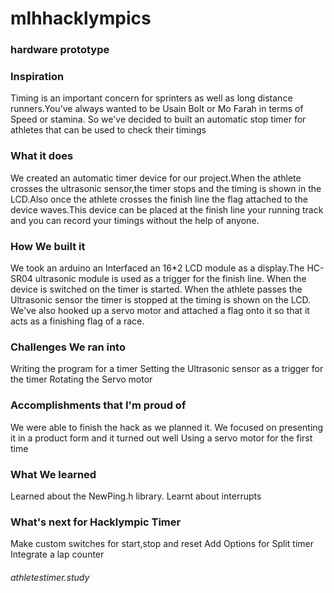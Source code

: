# mlhhacklympics
  ### hardware prototype
  
  ### Inspiration
Timing is an important concern for sprinters as well as long distance runners.You've always wanted to be Usain Bolt or Mo Farah in terms of Speed or stamina. So we've decided to built an automatic stop timer for athletes that can be used to check their timings

### What it does
We created an automatic timer device for our project.When the athlete crosses the ultrasonic sensor,the timer stops and the timing is shown in the LCD.Also once the athlete crosses the finish line the flag attached to the device waves.This device can be placed at the finish line your running track and you can record your timings without the help of anyone.

### How We built it
We took an arduino an Interfaced an 16*2 LCD module as a display.The HC-SR04 ultrasonic module is used as a trigger for the finish line. When the device is switched on the timer is started. When the athlete passes the Ultrasonic sensor the timer is stopped at the timing is shown on the LCD. We've also hooked up a servo motor and attached a flag onto it so that it acts as a finishing flag of a race.

### Challenges We ran into
Writing the program for a timer
Setting the Ultrasonic sensor as a trigger for the timer
Rotating the Servo motor
### Accomplishments that I'm proud of
We were able to finish the hack as we planned it.
We focused on presenting it in a product form and it turned out well
Using a servo motor for the first time
### What We learned
Learned about the NewPing.h library.
Learnt about interrupts
### What's next for Hacklympic Timer
Make custom switches for start,stop and reset
Add Options for Split timer
Integrate a lap counter

###### athletestimer.study
